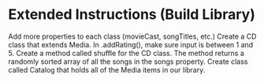 # Extended Instructions (Build Library)

Add more properties to each class (movieCast, songTitles, etc.)
Create a CD class that extends Media.
In .addRating(), make sure input is between 1 and 5.
Create a method called shuffle for the CD class. The method returns a randomly sorted array of all the songs in the songs property.
Create class called Catalog that holds all of the Media items in our library.
